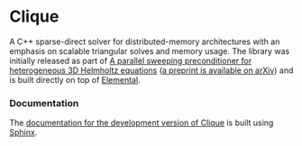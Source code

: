 # Clique

A C++ sparse-direct solver for distributed-memory architectures with an 
emphasis on scalable triangular solves and memory usage.
The library was initially released as part of 
[A parallel sweeping preconditioner for heterogeneous 3D Helmholtz equations](http://epubs.siam.org/doi/abs/10.1137/120871985) ([a preprint is available on arXiv](http://arxiv.org/abs/1204.0111)) and is built directly on top of 
[Elemental](http://github.com/poulson/Elemental).

### Documentation

The [documentation for the development version of Clique](http://poulson.github.com/Clique) is built using [Sphinx](http://sphinx.pocoo.org).
